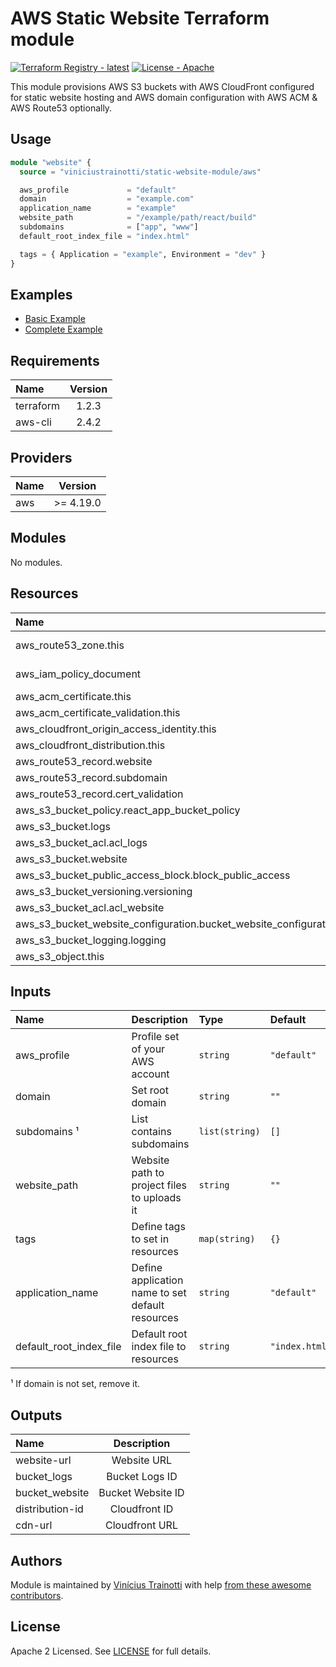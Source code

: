 # AWS Static Website Terraform module

[![Terraform Registry - latest](https://img.shields.io/badge/Terraform_Registry-latest-2ea44f?style=for-the-badge&logo=terraform)](https://registry.terraform.io/modules/viniciustrainotti/static-website-module/aws/latest?tab=readme)
[![License - Apache](https://img.shields.io/badge/License-Apache-2ea44f?style=for-the-badge)](https://github.com/viniciustrainotti/terraform-aws-static-website-module/blob/master/LICENSE)

This module provisions AWS S3 buckets with AWS CloudFront configured for static website hosting 
and AWS domain configuration with AWS ACM & AWS Route53 optionally.

## Usage

```terraform
module "website" {
  source = "viniciustrainotti/static-website-module/aws"

  aws_profile             = "default"
  domain                  = "example.com"
  application_name        = "example"
  website_path            = "/example/path/react/build"
  subdomains              = ["app", "www"]
  default_root_index_file = "index.html"

  tags = { Application = "example", Environment = "dev" }
}
```

## Examples

- [Basic Example](https://github.com/viniciustrainotti/terraform-aws-static-website-module/tree/master/examples/basic)
- [Complete Example](https://github.com/viniciustrainotti/terraform-aws-static-website-module/tree/master/examples/complete)

## Requirements

| Name      | Version |
|:----------|:-------:|
| terraform | 1.2.3   |
| aws-cli   | 2.4.2   |

## Providers

| Name | Version   |
|:-----|:---------:|
| aws  | >= 4.19.0 |

## Modules

No modules.

## Resources

| Name                                                              | Type        |
|:----------------------------------------------------------------- |:-----------:|
| aws_route53_zone.this                                             | data source |
| aws_iam_policy_document                                           | data source |
| aws_acm_certificate.this                                          | resource    |
| aws_acm_certificate_validation.this                               | resource    |
| aws_cloudfront_origin_access_identity.this                        | resource    |
| aws_cloudfront_distribution.this                                  | resource    |
| aws_route53_record.website                                        | resource    |
| aws_route53_record.subdomain                                      | resource    |
| aws_route53_record.cert_validation                                | resource    |
| aws_s3_bucket_policy.react_app_bucket_policy                      | resource    |
| aws_s3_bucket.logs                                                | resource    |
| aws_s3_bucket_acl.acl_logs                                        | resource    |
| aws_s3_bucket.website                                             | resource    |
| aws_s3_bucket_public_access_block.block_public_access             | resource    |
| aws_s3_bucket_versioning.versioning                               | resource    |
| aws_s3_bucket_acl.acl_website                                     | resource    |
| aws_s3_bucket_website_configuration.bucket_website_configuration  | resource    |
| aws_s3_bucket_logging.logging                                     | resource    |
| aws_s3_object.this                                                | resource    |

## Inputs

| Name                    | Description                                       | Type            | Default       | Required |
|:----------------------- |:------------------------------------------------- |:--------------- |:------------- |:-------- |
| aws_profile             | Profile set of your AWS account                   | `string`        | `"default"`   | no       | 
| domain                  | Set root domain                                   | `string`        | `""`          | no       |
| subdomains ¹             | List contains subdomains                          | `list(string)`  | `[]`          | no       |
| website_path            | Website path to project files to uploads it       | `string`        | `""`          | yes      |
| tags                    | Define tags to set in resources                   | `map(string)`   | `{}`          | no       |
| application_name        | Define application name to set default resources  | `string`        | `"default"`   | yes      |
| default_root_index_file | Default root index file to resources              | `string`        | `"index.html"`| no       |

¹ If domain is not set, remove it.

## Outputs

| Name            | Description       |
|:--------------- |:-----------------:|
| website-url     | Website URL       |
| bucket_logs     | Bucket Logs ID    |
| bucket_website  | Bucket Website ID |
| distribution-id | Cloudfront ID     |
| cdn-url         | Cloudfront URL    |

## Authors

Module is maintained by [Vinícius Trainotti](https://github.com/viniciustrainotti) with help [from these awesome contributors](https://github.com/viniciustrainotti/terraform-aws-static-website-module/graphs/contributors).

## License

Apache 2 Licensed. See [LICENSE](https://github.com/viniciustrainotti/terraform-aws-static-website-module/blob/master/LICENSE) for full details.
